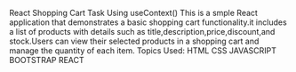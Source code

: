 React Shopping Cart Task Using useContext() This is a smple React application that demonstrates a basic shopping cart functionality.it includes a list of products with details such as title,description,price,discount,and stock.Users can view their selected products in a shopping cart and manage the quantity of each item. Topics Used: HTML CSS JAVASCRIPT BOOTSTRAP REACT